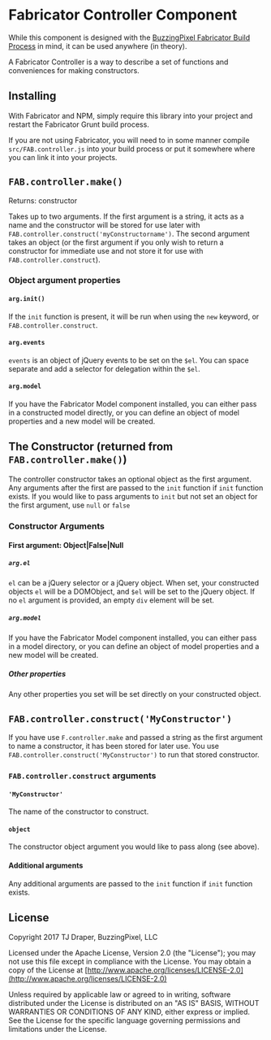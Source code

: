 # Fabricator Controller Component

While this component is designed with the [BuzzingPixel Fabricator Build Process](https://github.com/tjdraper/buzzing-pixel-fabricator) in mind, it can be used anywhere (in theory).

A Fabricator Controller is a way to describe a set of functions and conveniences for making constructors.

## Installing

With Fabricator and NPM, simply require this library into your project and restart the Fabricator Grunt build process.

If you are not using Fabricator, you will need to in some manner compile `src/FAB.controller.js` into your build process or put it somewhere where you can link it into your projects.

## `FAB.controller.make()`

Returns: constructor

Takes up to two arguments. If the first argument is a string, it acts as a name and the constructor will be stored for use later with `FAB.controller.construct('myConstructorname')`. The second argument takes an object (or the first argument if you only wish to return a constructor for immediate use and not store it for use with `FAB.controller.construct`).

### Object argument properties

#### `arg.init()`

If the `init` function is present, it will be run when using the `new` keyword, or `FAB.controller.construct`.

#### `arg.events`

`events` is an object of jQuery events to be set on the `$el`. You can space separate and add a selector for delegation within the `$el`.

#### `arg.model`

If you have the Fabricator Model component installed, you can either pass in a constructed model directly, or you can define an object of model properties and a new model will be created.

## The Constructor (returned from `FAB.controller.make()`)

The controller constructor takes an optional object as the first argument. Any arguments after the first are passed to the `init` function if `init` function exists. If you would like to pass arguments to `init` but not set an object for the first argument, use `null` or `false`

### Constructor Arguments

#### First argument: Object|False|Null

##### `arg.el`

`el` can be a jQuery selector or a jQuery object. When set, your constructed objects `el` will be a DOMObject, and `$el` will be set to the jQuery object. If no `el` argument is provided, an empty `div` element will be set.

##### `arg.model`

If you have the Fabricator Model component installed, you can either pass in a model directory, or you can define an object of model properties and a new model will be created.

##### Other properties

Any other properties you set will be set directly on your constructed object.

## `FAB.controller.construct('MyConstructor')`

If you have use `F.controller.make` and passed a string as the first argument to name a constructor, it has been stored for later use. You use `FAB.controller.construct('MyConstructor')` to run that stored constructor.

### `FAB.controller.construct` arguments

#### `'MyConstructor'`

The name of the constructor to construct.

#### `object`

The constructor object argument you would like to pass along (see above).

#### Additional arguments

Any additional arguments are passed to the `init` function if `init` function exists.

## License

Copyright 2017 TJ Draper, BuzzingPixel, LLC

Licensed under the Apache License, Version 2.0 (the "License");
you may not use this file except in compliance with the License.
You may obtain a copy of the License at [http://www.apache.org/licenses/LICENSE-2.0](http://www.apache.org/licenses/LICENSE-2.0)

Unless required by applicable law or agreed to in writing, software
distributed under the License is distributed on an "AS IS" BASIS,
WITHOUT WARRANTIES OR CONDITIONS OF ANY KIND, either express or implied.
See the License for the specific language governing permissions and
limitations under the License.
